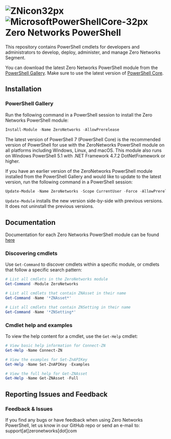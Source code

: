 # ![ZNicon32px](https://github.com/zeronetworks/zero-powershell/assets/54368644/fc9a0ed5-2c08-4d4d-87d5-07626f3baf38) ![MicrosoftPowerShellCore-32px](https://github.com/zeronetworks/zero-powershell/assets/54368644/92aa2c82-c60e-4357-ac8c-c04281b054ed) Zero Networks PowerShell

This repository contains PowerShell cmdlets for developers and administrators to develop, deploy,
administer, and manage Zero Networks Segment.

You can download the latest Zero Networks PowerShell module from the [PowerShell Gallery](https://www.powershellgallery.com/packages/ZeroNetworks/).
Make sure to use the latest version of [PowerShell Core](https://github.com/PowerShell/PowerShell/releases).

## Installation

### PowerShell Gallery

Run the following command in a PowerShell session to install the Zero Networks PowerShell module:

```powershell
Install-Module -Name ZeroNetworks -AllowPrerelease
```

The latest version of PowerShell 7 (PowerShell Core) is the recommended version of PowerShell for
use with the ZeroNetworks PowerShell module on all platforms including Windows, Linux, and macOS. This module
also runs on Windows PowerShell 5.1 with .NET Framework 4.7.2 DotNetFramework or higher.

If you have an earlier version of the ZeroNetworks PowerShell module installed from the PowerShell Gallery
and would like to update to the latest version, run the following command in a PowerShell session:

```powershell
Update-Module -Name ZeroNetworks -Scope CurrentUser -Force -AllowPrerelease
```

`Update-Module` installs the new version side-by-side with previous versions. It does not uninstall
the previous versions.

## Documentation

Documentation for each Zero Networks PowerShell module can be found [here](https://github.com/zeronetworks/zero-powershell/tree/master/src/ZN/docs)

### Discovering cmdlets

Use `Get-Command` to discover cmdlets within a specific module, or cmdlets that follow a specific
search pattern:

```powershell
# List all cmdlets in the ZeroNetworks module
Get-Command -Module ZeroNetworks

# List all cmdlets that contain ZNAsset in their name
Get-Command -Name '*ZNAsset*'

# List all cmdlets that contain ZNSetting in their name 
Get-Command -Name '*ZNSetting*'
```
### Cmdlet help and examples

To view the help content for a cmdlet, use the `Get-Help` cmdlet:

```powershell
# View basic help information for Connect-ZN 
Get-Help -Name Connect-ZN

# View the examples for Set-ZnAPIKey
Get-Help -Name Set-ZnAPIKey -Examples

# View the full help for Get-ZNAsset
Get-Help -Name Get-ZNAsset -Full
```

## Reporting Issues and Feedback

### Feedback & Issues

If you find any bugs or have feedback when using Zero Networks PowerShell, let us know in our GitHub repo or send an e-mail to: support[at]zeronetworks[dot]com

